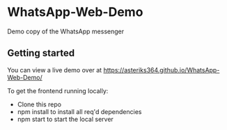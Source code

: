 # WhatsApp-Web-Demo
Demo copy of the WhatsApp messenger

## Getting started

You can view a live demo over at https://asteriks364.github.io/WhatsApp-Web-Demo/

To get the frontend running locally:
- Clone this repo
- npm install to install all req'd dependencies
- npm start to start the local server 